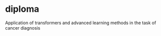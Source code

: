 # diploma
Application of transformers and advanced learning methods in the task of cancer diagnosis
